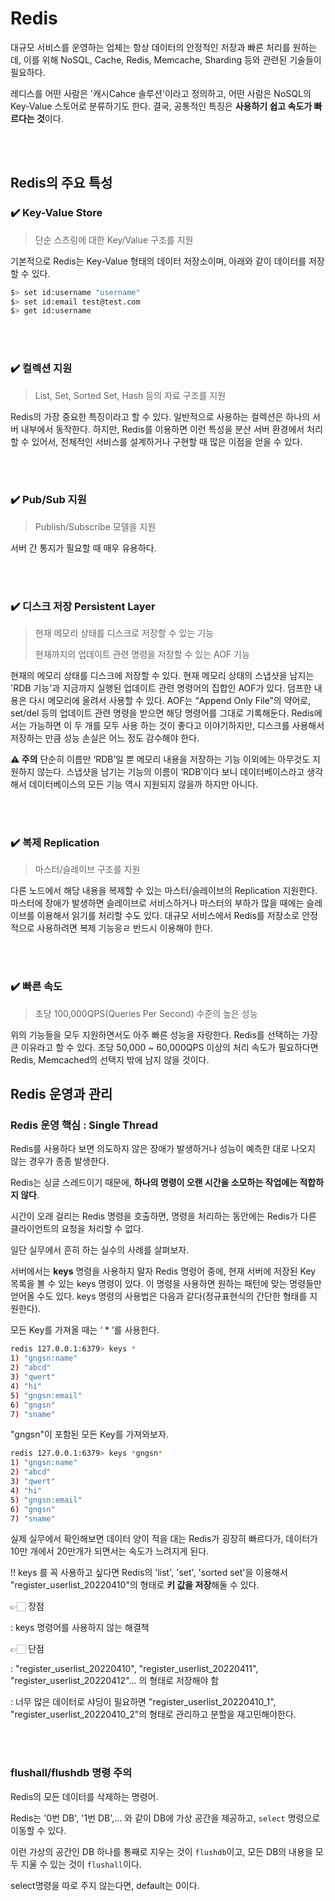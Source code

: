 # Redis

대규모 서비스를 운영하는 업체는 항상 데이터의 안정적인 저장과 빠른 처리를 원하는데, 
이를 위해 NoSQL, Cache, Redis, Memcache, Sharding 등와 관련된 기술들이 필요하다.

레디스를 어떤 사람은 '캐시Cahce 솔루션'이라고 정의하고, 어떤 사람은 NoSQL의 Key-Value 스토어로 분류하기도 한다.
결국, 공통적인 특징은 **사용하기 쉽고 속도가 빠르다는 것**이다.

<br/><br/>

## Redis의 주요 특성

### ✔️ Key-Value Store

> 단순 스츠링에 대한 Key/Value 구조를 지원

기본적으로 Redis는 Key-Value 형태의 데이터 저장소이며, 아래와 같이 데이터를 저장할 수 있다. 

``` bash
$> set id:username "username"
$> set id:email test@test.com
$> get id:username
```

<br/><br/>

### ✔️ 컬렉션 지원

> List, Set, Sorted Set, Hash 등의 자료 구조를 지원

Redis의 가장 중요한 특징이라고 할 수 있다. 
일반적으로 사용하는 컬렉션은 하나의 서버 내부에서 동작한다.
하지만, Redis를 이용하면 이런 특성을 분산 서버 환경에서 처리할 수 있어서, 전체적인 서비스를 설계하거나 구현할 때 많은 이점을 얻을 수 있다. 

<br/><br/>

### ✔️ Pub/Sub 지원

> Publish/Subscribe 모델을 지원

서버 간 통지가 필요할 때 매우 유용하다.

<br/><br/>

### ✔️ 디스크 저장 Persistent Layer

> 현재 메모리 상태를 디스크로 저장할 수 있는 기능
> 
> 현재까지의 업데이트 관련 명령을 저장할 수 있는 AOF 기능

현재의 메모리 상태를 디스크에 저장할 수 있다. 현재 메모리 상태의 스냅샷을 남지는 'RDB 기능'과 지금까지 실행된 업데이트 관련 명령어의 집합인 AOF가 있다.
덤프한 내용은 다시 메모리에 올려서 사용할 수 있다. AOF는 “Append Only File”의 약어로, set/del 등의 업데이트 관련 명령을 받으면 해당 명령어를 그대로 기록해둔다. Redis에서는 가능하면 이 두 개를 모두 사용 하는 것이 좋다고 이야기하지만, 디스크를 사용해서 저장하는 만큼 성능 손실은 어느 정도 감수해야 한다.

**⚠️ 주의**
단순히 이름만 ‘RDB’일 뿐 메모리 내용을 저장하는 기능 이외에는 아무것도 지원하지 않는다.
스냅샷을 남기는 기능의 이름이 ‘RDB’이다 보니 데이터베이스라고 생각해서 데이터베이스의 모든 기능 역시 지원되지 않을까 하지만 아니다.

<br/><br/>

### ✔️ 복제 Replication

> 마스터/슬레이브 구조를 지원

다른 노드에서 해당 내용을 복제할 수 있는 마스터/슬레이브의 Replication 지원한다. 마스터에 장애가 발생하면 슬레이브로 서비스하거나 마스터의 부하가 많을 때에는 슬레이브를 이용해서 읽기를 처리할 수도 있다. 
대규모 서비스에서 Redis를 저장소로 안정적으로 사용하려면 복제 기능응ㄹ 반드시 이용해야 한다. 

<br/><br/>

### ✔️ 빠른 속도

> 초당 100,000QPS(Queries Per Second) 수준의 높은 성능

위의 기능들을 모두 지원하면서도 아주 빠른 성능을 자랑한다. 
Redis를 선택하는 가장 큰 이유라고 할 수 있다. 
초당 50,000 ~ 60,000QPS 이상의 처리 속도가 필요하다면 Redis, Memcached의 선택지 밖에 남지 않을 것이다. 




## Redis 운영과 관리

### Redis 운영 핵심 : Single Thread

Redis를 사용하다 보면 의도하지 않은 장애가 발생하거나 성능이 예측한 대로 나오지 않는 경우가 종종 발생한다.

Redis는 싱글 스레드이기 때문에, **하나의 명령이 오랜 시간을 소모하는 작업에는 적합하지 않다**. 

시간이 오래 걸리는 Redis 명령을 호출하면, 명령을 처리하는 동안에는 Redis가 다른 클라이언트의 요청을 처리할 수 없다. 

일단 실무에서 흔히 하는 실수의 사례를 살펴보자. 

서버에서는 **keys** 명령을 사용하지 말자 Redis 명령어 중에, 현재 서버에 저장된 Key 목록을 볼 수 있는 keys 명령이 있다. 
이 명령을 사용하면 원하는 패턴에 맞는 명령들만 얻어올 수도 있다. 
keys 명령의 사용법은 다음과 같다(정규표현식의 간단한 형태를 지원한다). 

모든 Key를 가져올 때는 ‘ * ’를 사용한다.

``` bash
redis 127.0.0.1:6379> keys *
1) "gngsn:name"
2) "abcd"
3) "qwert"
4) "hi"
5) "gngsn:email"
6) "gngsn"
7) "sname"
```

"gngsn"이 포함된 모든 Key를 가져와보자.

``` bash
redis 127.0.0.1:6379> keys *gngsn*
1) "gngsn:name"
2) "abcd"
3) "qwert"
4) "hi"
5) "gngsn:email"
6) "gngsn"
7) "sname"
```

실제 실무에서 확인해보면 
데이터 양이 적을 대는 Redis가 굉장히 빠르다가, 데이터가 10만 개에서 20만개가 되면서는 속도가 느려지게 된다.



!! keys 를 꼭 사용하고 싶다면
Redis의 'list', 'set', 'sorted set'을 이용해서 "register_userlist_20220410"의 형태로 **키 값을 저장**해둘 수 있다.

👉🏻 장점

: keys 명령어를 사용하지 않는 해결책

👉🏻 단점

: "register_userlist_20220410", "register_userlist_20220411", "register_userlist_20220412"... 의 형태로 저장해야 함

: 너무 많은 데이터로 샤딩이 필요하면 "register_userlist_20220410_1", "register_userlist_20220410_2"의 형태로 관리하고 분할을 재고민해야한다.


<br/><br/>

### flushall/flushdb 명령 주의

Redis의 모든 데이터를 삭제하는 명령어.

Redis는 '0번 DB', '1번 DB',... 와 같이 DB에 가상 공간을 제공하고, `select` 명령으로 이동할 수 있다. 

이런 가상의 공간인 DB 하나를 통째로 지우는 것이 `flushdb`이고, 모든 DB의 내용을 모두 지울 수 있는 것이 `flushall`이다.

select명령을 따로 주지 않는다면, default는 0이다.



